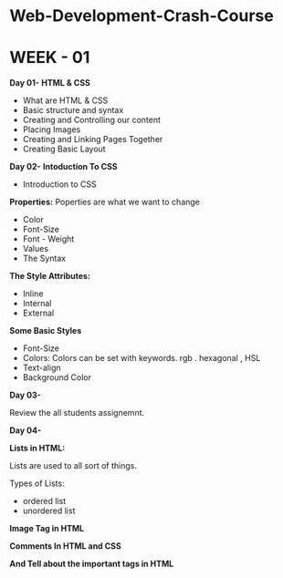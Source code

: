 # Web-Development-Crash-Course

# WEEK - 01
  
**Day 01-** **HTML & CSS**

- What are HTML & CSS
- Basic structure and syntax
- Creating and Controlling our content
- Placing Images
- Creating and Linking Pages Together
- Creating Basic Layout

**Day 02-** **Intoduction To CSS**

- Introduction to CSS
    
**Properties:** Poperties are what we want to change
- Color
- Font-Size
- Font - Weight
- Values
- The Syntax
    
**The Style Attributes:**
- Inline
- Internal
- External

 **Some Basic Styles**
  - Font-Size
  - Colors: Colors can be set with keywords. rgb . hexagonal , HSL
  - Text-align
  - Background Color

**Day 03-**
 
 Review the all students assignemnt.

**Day 04-**

**Lists in HTML:**

Lists are used to all sort of things.

Types of Lists:
- ordered list 
- unordered list

**Image Tag in HTML**

**Comments In HTML and CSS**

**And Tell about the important tags in HTML**



















    


      
    
  
